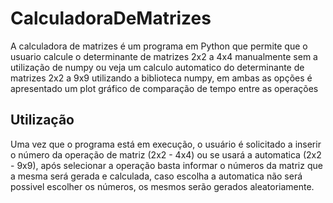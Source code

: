 # CalculadoraDeMatrizes

A calculadora de matrizes é um programa em Python que permite que o usuario calcule o determinante de matrizes 2x2 a 4x4 manualmente sem a utilização de numpy ou veja um calculo automatico do determinante de matrizes 2x2 a 9x9 utilizando a biblioteca numpy, em ambas as opções é apresentado um plot gráfico de comparação de tempo entre as operações

## Utilização
Uma vez que o programa está em execução, o usuário é solicitado a inserir o número da operação de matriz (2x2 - 4x4) ou se usará a automatica (2x2 - 9x9), após selecionar a operação basta informar o números da matriz que a mesma será gerada e calculada, caso escolha a automatica não será possivel escolher os números, os mesmos serão gerados aleatoriamente. 
